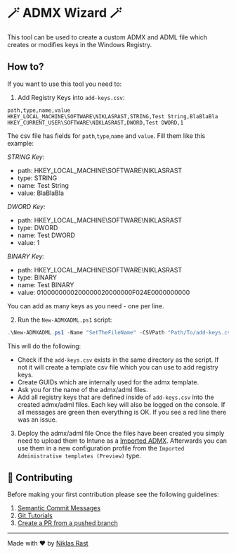# 🪄 ADMX Wizard 🪄

This tool can be used to create a custom ADMX and ADML file which creates or modifies keys in the Windows Registry.

## How to?

If you want to use this tool you need to:

1.  Add Registry Keys into `add-keys.csv`:

``` csv
path,type,name,value
HKEY_LOCAL_MACHINE\SOFTWARE\NIKLASRAST,STRING,Test String,BlaBlaBla
HKEY_CURRENT_USER\SOFTWARE\NIKLASRAST,DWORD,Test DWORD,1
```

The csv file has fields for `path`,`type`,`name` and `value`. Fill them like this example:

_STRING Key:_
- path: HKEY_LOCAL_MACHINE\SOFTWARE\NIKLASRAST
- type: STRING
- name: Test String
- value: BlaBlaBla

_DWORD Key:_
- path: HKEY_LOCAL_MACHINE\SOFTWARE\NIKLASRAST
- type: DWORD
- name: Test DWORD
- value: 1

_BINARY Key:_
- path: HKEY_LOCAL_MACHINE\SOFTWARE\NIKLASRAST
- type: BINARY
- name: Test BINARY
- value: 0100000000200000020000000F024E0000000000

You can add as many keys as you need - one per line.

2. Run the `New-ADMXADML.ps1` script:

``` powershell
.\New-ADMXADML.ps1 -Name "SetTheFileName" -CSVPath "Path/To/add-keys.csv"
```

This will do the following:
 - Check if the `add-keys.csv` exists in the same directory as the script. If not it will create a template csv file which you can use to add registry keys.
 - Create GUIDs which are internally used for the admx template.
 - Ask you for the name of the admx/adml files.
 - Add all registry keys that are defined inside of `add-keys.csv` into the created admx/adml files. Each key will also be logged on the console. If all messages are green then everything is OK. If you see a red line there was an issue.

 3. Deploy the admx/adml file
Once the files have been created you simply need to upload them to Intune as a [Imported ADMX](https://intune.microsoft.com/#view/Microsoft_Intune_DeviceSettings/DevicesWindowsMenu/~/configProfiles). Afterwards you can use them in a new configuration profile from the `Imported Administrative templates (Preview)` type.


## 🤝 Contributing

Before making your first contribution please see the following guidelines:
1. [Semantic Commit Messages](https://gist.github.com/joshbuchea/6f47e86d2510bce28f8e7f42ae84c716)
1. [Git Tutorials](https://www.youtube.com/playlist?list=PLu-nSsOS6FRIg52MWrd7C_qSnQp3ZoHwW)
1. [Create a PR from a pushed branch](https://learn.microsoft.com/en-us/azure/devops/repos/git/pull-requests?view=azure-devops&tabs=browser#from-a-pushed-branch)

---

Made with ❤️ by [Niklas Rast](https://github.com/niklasrst)
